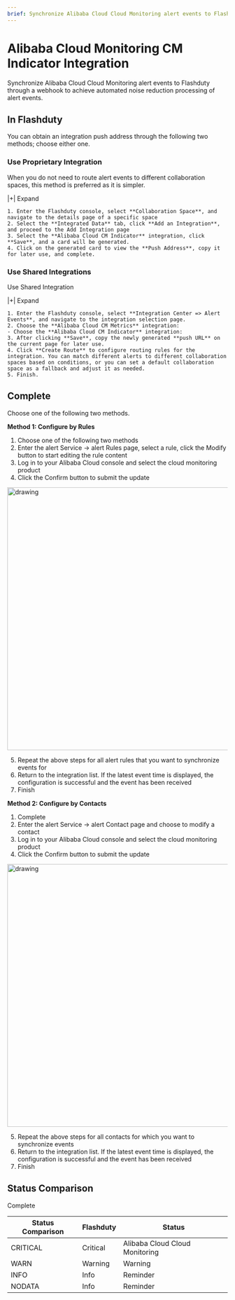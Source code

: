 ```yaml
---
brief: Synchronize Alibaba Cloud Cloud Monitoring alert events to Flashcat through a webhook to achieve automated noise reduction processing of alert events
---
```


# Alibaba Cloud Monitoring CM Indicator Integration

Synchronize Alibaba Cloud Cloud Monitoring alert events to Flashduty through a webhook to achieve automated noise reduction processing of alert events.

## In Flashduty
You can obtain an integration push address through the following two methods; choose either one.

### Use Proprietary Integration

When you do not need to route alert events to different collaboration spaces, this method is preferred as it is simpler.

|+| Expand

    1. Enter the Flashduty console, select **Collaboration Space**, and navigate to the details page of a specific space
    2. Select the **Integrated Data** tab, click **Add an Integration**, and proceed to the Add Integration page
    3. Select the **Alibaba Cloud CM Indicator** integration, click **Save**, and a card will be generated.
    4. Click on the generated card to view the **Push Address**, copy it for later use, and complete.

### Use Shared Integrations

Use Shared Integration

|+| Expand

    1. Enter the Flashduty console, select **Integration Center => Alert Events**, and navigate to the integration selection page.
    2. Choose the **Alibaba Cloud CM Metrics** integration:
    - Choose the **Alibaba Cloud CM Indicator** integration:
    3. After clicking **Save**, copy the newly generated **push URL** on the current page for later use.
    4. Click **Create Route** to configure routing rules for the integration. You can match different alerts to different collaboration spaces based on conditions, or you can set a default collaboration space as a fallback and adjust it as needed.
    5. Finish.

## Complete
Choose one of the following two methods.

**Method 1: Configure by Rules**

1. Choose one of the following two methods
2. Enter the alert Service -> alert Rules page, select a rule, click the Modify button to start editing the rule content
3. Log in to your Alibaba Cloud console and select the cloud monitoring product
4. Click the Confirm button to submit the update

<img alt="drawing" width="600" src="https://fcdoc.github.io/img/zh/flashduty/mixin/alert_integration/aliyun_cm_metric/1.avif" />

5. Repeat the above steps for all alert rules that you want to synchronize events for
6. Return to the integration list. If the latest event time is displayed, the configuration is successful and the event has been received
7. Finish

**Method 2: Configure by Contacts**

1. Complete
2. Enter the alert Service -> alert Contact page and choose to modify a contact
3. Log in to your Alibaba Cloud console and select the cloud monitoring product
4. Click the Confirm button to submit the update

<img alt="drawing" width="600" src="https://fcdoc.github.io/img/zh/flashduty/mixin/alert_integration/aliyun_cm_metric/2.avif" />

5. Repeat the above steps for all contacts for which you want to synchronize events
6. Return to the integration list. If the latest event time is displayed, the configuration is successful and the event has been received
7. Finish

## Status Comparison

Complete

| Status Comparison |  Flashduty  | Status |
| ------------ | -------- | ---- |
| CRITICAL     | Critical | Alibaba Cloud Cloud Monitoring |
| WARN         | Warning  | Warning |
| INFO         | Info     | Reminder |
| NODATA       | Info     | Reminder |
